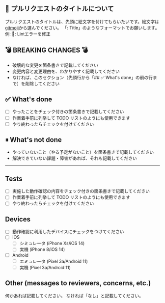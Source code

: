 ## 📝 プルリクエストのタイトルについて

プルリクエストのタイトルは、先頭に絵文字を付けてもらいたいです。絵文字は[gitmoji](https://gitmoji.dev/)から選んでください。
「<emoji>: Title」のようなフォーマットでお願いします。例: 💄: Lintエラーを修正

<!-- ここまでは、プルリクエストを作成するときには削除してください。 -->
## 💣 BREAKING CHANGES 💣

- 破壊的な変更を箇条書きで記載してください
- 変更内容と変更理由を、わかりやすく記載してください
- なければ、このセクション（先頭行から「## ✅ What's done」の前の行まで）を削除してください

## ✅ What's done

- [ ] やったことをチェック付きの箇条書きで記載してください
- [ ] 作業着手前に列挙して TODO リストのようにも使用できます
- [ ] やり終わったらチェックを付けてください

<!-- 該当するものがなければ、このセクション（この行から「---」の前の行まで）を削除してください。 -->
## ⏸ What's not done

- やっていないこと（やる予定がないこと）を箇条書きで記載してください
- 解決できていない課題・障害があれば、それも記載してください

---

<!-- 上の区切りまでを、Auto-mergeを設定するときにコミットメッセージとして設定してください -->

<!-- 該当するものがなければ、このセクション（この行から「## Devices」の前の行まで）を削除してください。 -->
## Tests

- [ ] 実施した動作確認の内容をチェック付きの箇条書きで記載してください
- [ ] 作業着手前に列挙して TODO リストのようにも使用できます
- [ ] やり終わったらチェックを付けてください

<!-- 該当するものがなければ、このセクション（この行から「## Otherの前の行まで）を削除してください。 -->
## Devices

- [ ] 動作確認に利用したデバイスにチェックをつけてください
- [ ] iOS
  - [ ] シミュレータ (iPhone Xs/iOS 14)
  - [ ] 実機 (iPhone 8/iOS 14)
- [ ] Android
  - [ ] エミュレータ (Pixel 3a/Android 11)
  - [ ] 実機 (Pixel 3a/Android 11)

## Other (messages to reviewers, concerns, etc.)

何かあれば記載してください。
なければ「なし」と記載してください。
